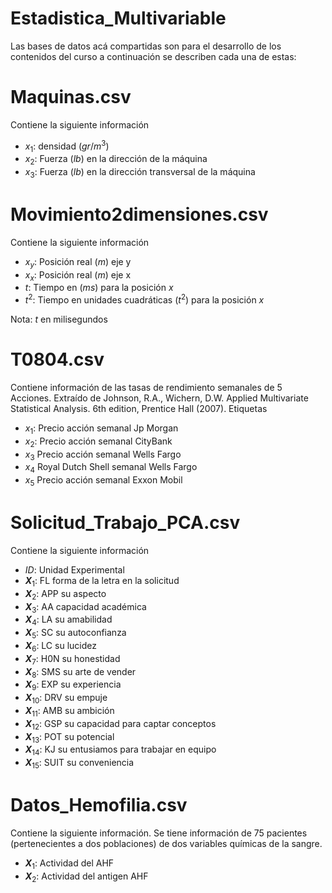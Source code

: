 # Estadistica_Multivariable

Las bases de datos acá compartidas son para el desarrollo de los contenidos del curso a continuación se describen cada una de estas:

# Maquinas.csv

Contiene la siguiente información

- $x_1$: densidad ($gr/m^3$)
- $x_2$: Fuerza ($lb$) en la dirección de la máquina
- $x_3$: Fuerza ($lb$) en la dirección transversal de la máquina

# Movimiento2dimensiones.csv

Contiene la siguiente información

- $x_y$: Posición real ($m$) eje y
- $x_x$: Posición real ($m$) eje x
- $t$: Tiempo en ($ms$) para la posición $x$ 
- $t^2$: Tiempo en unidades cuadráticas ($t^2$) para la posición $x$

Nota: $t$ en milisegundos

# T0804.csv

Contiene información de las tasas de rendimiento semanales de 5 Acciones. Extraído de Johnson, R.A., Wichern, D.W. Applied Multivariate Statistical Analysis. 6th edition, Prentice Hall (2007). Etiquetas

- $x_1$: Precio acción semanal Jp Morgan 
- $x_2$: Precio acción semanal CityBank
- $x_3$  Precio acción semanal Wells Fargo 
- $x_4$  Royal Dutch Shell semanal Wells Fargo
- $x_5$  Precio acción semanal Exxon Mobil 

# Solicitud_Trabajo_PCA.csv

Contiene la siguiente información

- $ID$: Unidad Experimental
- **$X$**$_1$: FL forma de la letra en la solicitud
- **$X$**$_2$: APP su aspecto
- **$X$**$_3$: AA capacidad académica
- **$X$**$_4$: LA su amabilidad
- **$X$**$_5$: SC su autoconfianza
- **$X$**$_6$: LC su lucidez
- **$X$**$_7$: H0N su honestidad
- **$X$**$_8$: SMS su arte de vender
- **$X$**$_9$: EXP su experiencia
- **$X$**$_{10}$: DRV su empuje
- **$X$**$_{11}$: AMB su ambición
- **$X$**$_{12}$: GSP su capacidad para captar conceptos
- **$X$**$_{13}$: POT su potencial
- **$X$**$_{14}$: KJ su entusiamos para trabajar en equipo
- **$X$**$_{15}$: SUIT su conveniencia

# Datos_Hemofilia.csv

Contiene la siguiente información. Se tiene información de 75 pacientes (pertenecientes a dos poblaciones) de dos variables químicas de la sangre.

- **$X$**$_1$: Actividad del AHF
- **$X$**$_2$: Actividad del antigen AHF


